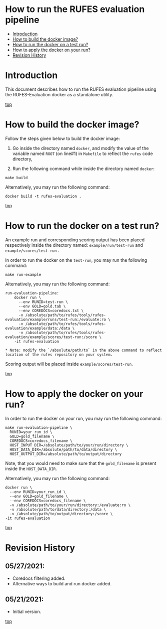 # How to run the RUFES evaluation pipeline

* [Introduction](#introduction)
* [How to build the docker image?](#how-to-build-the-docker-image)
* [How to run the docker on a test run?](#how-to-run-the-docker-on-a-test-run)
* [How to apply the docker on your run?](#how-to-apply-the-docker-on-your-run)
* [Revision History](#revision-history)

# Introduction

This document describes how to run the RUFES evaluation pipeline using the RUFES-Evaluation docker as a standalone utility.

[top](#how-to-run-the-rufes-evaluation-pipeline)

# How to build the docker image?

Follow the steps given below to build the docker image:

  1. Go inside the directory named `docker`, and modify the value of the variable named `ROOT` (on line#1) in `Makefile` to reflect the `rufes` code directory,

  2. Run the following command while inside the directory named `docker`:
  ~~~
  make build
  ~~~
  Alternatively, you may run the following command:
  ~~~
  docker build -t rufes-evaluation .
  ~~~

[top](#how-to-run-the-rufes-evaluation-pipeline)

# How to run the docker on a test run?

An example run and corresponding scoring output has been placed respectively inside the directory named: `example/run/test-run` and `example/scores/test-run` .

In order to run the docker on the `test-run`, you may run the following command:

~~~
make run-example
~~~

Alternatively, you may run the following command:

~~~
run-evaluation-pipeline:
	docker run \
	  --env RUNID=test-run \
	  --env GOLD=gold.tab \
	  --env COREDOCS=coredocs.txt \
	  -v /absolute/path/to/rufes/tools/rufes-evaluation/example/runs/test-run:/evaluate:ro \
	  -v /absolute/path/to/rufes/tools/rufes-evaluation/example/data:/data \
	  -v /absolute/path/to/rufes/tools/rufes-evaluation/example/scores/test-run:/score \
	-it rufes-evaluation

* Note: modify the `/absolute/path/to` in the above command to reflect location of the rufes repository on your system.
~~~

Scoring output will be placed inside `example/scores/test-run`.

[top](#how-to-run-the-rufes-evaluation-pipeline)

# How to apply the docker on your run?

In order to run the docker on your run, you may run the following command:

~~~
make run-evaluation-pipeline \
  RUNID=your_run_id \
  GOLD=gold_filename \
  COREDOCS=coredocs_filename \
  HOST_INPUT_DIR=/absolute/path/to/your/run/directory \
  HOST_DATA_DIR=/absolute/path/to/data/directory \
  HOST_OUTPUT_DIR=/absolute/path/to/output/directory
~~~

Note, that you would need to make sure that the `gold_filename` is present inside the `HOST_DATA_DIR`.

Alternatively, you may run the following command:

~~~
docker run \
  --env RUNID=your_run_id \
  --env GOLD=gold_filename \
  --env COREDOCS=coredocs_filename \
  -v /absolute/path/to/your/run/directory:/evaluate:ro \
  -v /absolute/path/to/data/directory:/data \
  -v /absolute/path/to/output/directory:/score \
-it rufes-evaluation
~~~

[top](#how-to-run-the-rufes-evaluation-pipeline)

# Revision History

## 05/27/2021:
* Coredocs filtering added.
* Alternative ways to build and run docker added.

## 05/21/2021:
* Initial version.

[top](#how-to-run-the-rufes-evaluation-pipeline)
